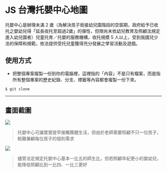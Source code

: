 # JS 台灣托嬰中心地圖

托嬰中心是辦理未滿 2 歲（為解決孩子銜接幼兒園階段的空窗期，政府給予已收托之嬰幼兒得「延長收托至超過2歲」的彈性，但限尚未依幼兒教育及照顧法規定進入幼兒園者）兒童托育／托嬰的服務機構，收托規模 5 人以上，受到我國兒少法的保障和規範，依法提供受托兒童獲得充分發展之學習活動及遊戲。

## 使用方式
- 把整個專案複製一份到你的電腦裡，這裡指的「內容」不是只有檔案，而是指所有整個專案的歷史紀錄、分支、標籤等內容都會複製一份下來。
```sh
$ git clone
```

----

## 畫面截圖
![](https://i.imgur.com/IZ2QU9G.png)
> 托嬰中心可讓寶寶提早接觸團體生活，但由於老師需要照顧不只一位孩子，較難兼顧每位孩子的個別需求

![](https://i.imgur.com/jqlvqCo.png)
> 儘管法定規定托嬰中心基本一比五的師生比，但若照顧年紀更小的嬰幼兒，能降低照顧比到一比四、一比三更好
